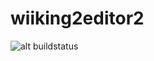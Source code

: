 wiiking2editor2
===============
![alt buildstatus](https://api.travis-ci.org/Antidote/wiiking2editor2.png?branch=master)
